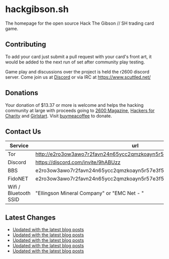 # hackgibson.sh
The homepage for the open source Hack The Gibson // SH trading card game.


## Contributing

To add your card just submit a pull request with your card's front art, it would be added to the next run of set after community play testing.

Game play and discussions over the project is held the r2600 discord server. Come join us at [Discord](https://discord.com/invite/9hABUzz) or via IRC at https://www.scuttled.net/


## Donations

Your donation of $13.37 or more is welcome and helps the hacking community at large with proceeds going to [2600 Magazine](https://2600.com/), [Hackers for Charity](https://hackersforcharity.org) and [Girlstart](https://girlstart.org).  Visit [buymeacoffee](https://www.buymeacoffee.com/hackgibson.sh) to donate.


## Contact Us

Service | url
-|-
Tor | http://e2ro3ow3awo7r2favn24n65ycc2qmzkoayn5r57e3f56nvjwdcgg32ad.onion
Discord | https://discord.com/invite/9hABUzz
BBS | e2ro3ow3awo7r2favn24n65ycc2qmzkoayn5r57e3f56nvjwdcgg32ad.onion:23
FidoNET | e2ro3ow3awo7r2favn24n65ycc2qmzkoayn5r57e3f56nvjwdcgg32ad.onion:24554
Wifi / Bluetooth SSID | "Ellingson Mineral Company" or "EMC Net - <fidonet address>"

## Latest Changes
<!-- BLOG-POST-LIST:START -->
- [Updated with the latest blog posts](https://github.com/DFW2600/hackgibson.sh/commit/7ff32545abf610382d7694785f93c07fc703ee50)
- [Updated with the latest blog posts](https://github.com/DFW2600/hackgibson.sh/commit/8046a422ac47eeabfd05bcfb0c0c4b30915c2b2f)
- [Updated with the latest blog posts](https://github.com/DFW2600/hackgibson.sh/commit/edb3d83b5f5870c769e0f6062d182bc3fe60cd22)
- [Updated with the latest blog posts](https://github.com/DFW2600/hackgibson.sh/commit/2fd537506a1325ffd768be04b05435e45b4ebbc9)
- [Updated with the latest blog posts](https://github.com/DFW2600/hackgibson.sh/commit/ece955d931e8e6ff931dc73c73907f06bd1cdaa5)
<!-- BLOG-POST-LIST:END -->

